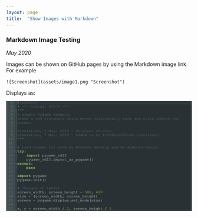 ```yaml
---
layout: page
title:  "Show Images with Markdown"
---
```


### Markdown Image Testing

*May 2020*

Images can be shown on GitHub pages by using the Markdown image link. For example

```
![Screenshot](assets/image1.png "Screenshot")
```

Displays as:

![Screenshot](assets/image1.png "Screenshot")
